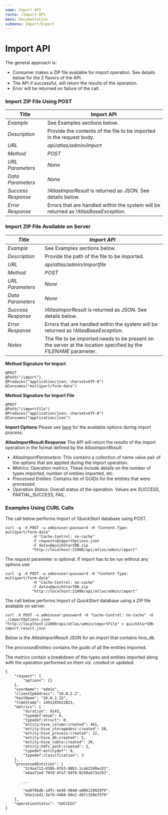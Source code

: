 ```yaml
---
name: Import API
route: /Import-API
menu: Documentation
submenu: Import/Export
---
```


# Import API

The general approach is:
   * Consumer makes a ZIP file available for import operation. See details below for the 2 flavors of the API.
   * The API if successful, will return the results of the operation.
   * Error will be returned on failure of the call.

### Import ZIP File Using POST


| Title  | Import API  |
| ------------ | ------------ |
| _Example_ | See Examples sections below. |
| _Description_|Provide the contents of the file to be imported in the request body.|
| _URL_ |_api/atlas/admin/import_ |
| _Method_ |_POST_ |
| _URL Parameters_ |_None_ |
| _Data Parameters_|_None_|
| _Success Response_ | _!AtlasImporResult_ is returned as JSON. See details below.|
|_Error Response_|Errors that are handled within the system will be returned as _!AtlasBaseException_. |

### Import ZIP File Available on Server

|*Title*|*Import API*|
| ------------ | ------------ |
| _Example_ | See Examples sections below. |
| _Description_|Provide the path of the file to be imported.|
| _URL_ |_api/atlas/admin/importfile_ |
| _Method_ |_POST_ |
| _URL Parameters_ |_None_ |
| _Data Parameters_|_None_|
| _Success Response_ | _!AtlasImporResult_ is returned as JSON. See details below.|
|_Error Response_|Errors that are handled within the system will be returned as _!AtlasBaseException_. |
|_Notes_| The file to be imported needs to be present on the server at the location specified by the _FILENAME_ parameter.|

__Method Signature for Import__
```
@POST
@Path("/import")
@Produces("application/json; charset=UTF-8")
@Consumes("multipart/form-data")
```

__Method Signature for Import File__
```
@POST
@Path("/importfile")
@Produces("application/json; charset=UTF-8")
@Consumes("application/json")
```

__Import Options__
Please see [here](Import-API-Options) for the available options during import process.

__AtlasImportResult Response__
The API will return the results of the import operation in the format defined by the _AtlasImportResult_:
   * _AtlasImportParameters_: This contains a collection of name value pair of the options that are applied during the import operation.
   * _Metrics_: Operation metrics. These include details on the number of types imported, number of entities imported, etc.
   * _Processed Entities_: Contains list of GUIDs for the entities that were processed.
   * _Operation Status_: Overall status of the operation. Values are _SUCCESS_, PARTIAL_SUCCESS, _FAIL_.

### Examples Using CURL Calls
The call below performs Import of _!QuickStart_ database using POST.
```
curl -g -X POST -u adminuser:password -H "Content-Type: multipart/form-data"
            -H "Cache-Control: no-cache"
            -F request=@importOptions.json
            -F data=@quickStartDB.zip
            "http://localhost:21000/api/atlas/admin/import"
```

The _request_ parameter is optional. If import has to be run without any options use:
```
curl -g -X POST -u adminuser:password -H "Content-Type: multipart/form-data"
            -H "Cache-Control: no-cache"
            -F data=@quickStartDB.zip
            "http://localhost:21000/api/atlas/admin/import"
```


The call below performs Import of _QuickStart_ database using a ZIP file available on server.
```
curl -X POST -u adminuser:password -H "Cache-Control: no-cache" -d ./importOptions.json
"http://localhost:21000/api/atlas/admin/importFile" > quickStartDB-import-result.json
```

Below is the _AtlasImportResult_ JSON for an import that contains _hive_db_.

The _processedEntities_ contains the _guids_ of all the entities imported.

The _metrics_ contain a breakdown of the types and entities imported along with the operation performed on them viz. _created_ or _updated_.

```
{
    "request": {
        "options": {}
    },
    "userName": "admin",
    "clientIpAddress": "10.0.2.2",
    "hostName": "10.0.2.15",
    "timeStamp": 1491285622823,
    "metrics": {
        "duration": 9143,
        "typedef:enum": 0,
        "typedef:struct": 0,
        "entity:hive_column:created": 461,
        "entity:hive_storagedesc:created": 20,
        "entity:hive_process:created": 12,
        "entity:hive_db:created": 5,
        "entity:hive_table:created": 20,
        "entity:hdfs_path:created": 2,
        "typedef:entitydef": 0,
        "typedef:classification": 3
    },
    "processedEntities": [
        "2c4aa713-030b-4fb3-98b1-1cab23d9ac81",
        "e4aa71ed-70fd-4fa7-9dfb-8250a573e293",

       ...

        "ea0f9bdb-1dfc-4e48-9848-a006129929f9",
        "b5e2cb41-3e7d-4468-84e1-d87c320e75f9"
    ],
    "operationStatus": "SUCCESS"
}
```

